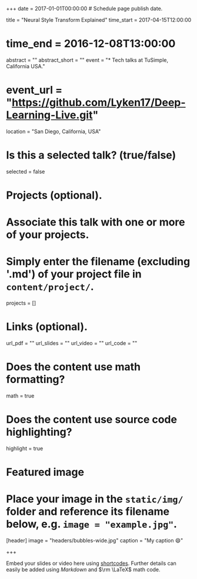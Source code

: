 +++
date = 2017-01-01T00:00:00  # Schedule page publish date.

title = "Neural Style Transform Explained"
time_start = 2017-04-15T12:00:00
# time_end = 2016-12-08T13:00:00
abstract = ""
abstract_short = ""
event = "* Tech talks at TuSimple, California USA."
# event_url = "https://github.com/Lyken17/Deep-Learning-Live.git"
location = "San Diego, California, USA"

# Is this a selected talk? (true/false)
selected = false

# Projects (optional).
#   Associate this talk with one or more of your projects.
#   Simply enter the filename (excluding '.md') of your project file in `content/project/`.
projects = []

# Links (optional).
url_pdf = ""
url_slides = ""
url_video = ""
url_code = ""

# Does the content use math formatting?
math = true

# Does the content use source code highlighting?
highlight = true

# Featured image
# Place your image in the `static/img/` folder and reference its filename below, e.g. `image = "example.jpg"`.
[header]
image = "headers/bubbles-wide.jpg"
caption = "My caption :smile:"

+++

Embed your slides or video here using [shortcodes](https://sourcethemes.com/academic/post/writing-markdown-latex/). Further details can easily be added using *Markdown* and $\rm \LaTeX$ math code.
